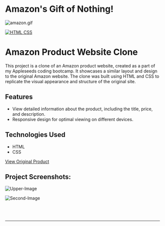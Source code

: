# Amazon's Gift of Nothing!


![amazon.gif](https://c.tenor.com/5qLlvFFnMCwAAAAC/amazon-package.gif)





[![HTML CSS](https://img.shields.io/badge/HTML-CSS-<COLOR>.svg)](https://shields.io/)

# Amazon Product Website Clone

This project is a clone of an Amazon product website, created as a part of my Appleseeds coding bootcamp. It showcases a similar layout and design to the original Amazon website. The clone was built using HTML and CSS to replicate the visual appearance and structure of the original site.

## Features

- View detailed information about the product, including the title, price, and description.
- Responsive design for optimal viewing on different devices.

## Technologies Used

- HTML
- CSS


[View Original Product](https://cutt.ly/8FlwNJM)

## Project Screenshots:

![Upper-Image](https://i.postimg.cc/gk4zjVqV/bg-img.png)



![Second-Image](https://i.postimg.cc/SNmQmT8Q/bottom-half.png)
<br /><br /><br /><br />
____________________________________________________________________________________________________________________________________________________________________

